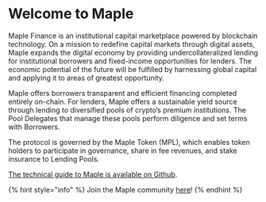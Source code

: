 # Welcome to Maple

Maple Finance is an institutional capital marketplace powered by blockchain technology. On a mission to redefine capital markets through digital assets, Maple expands the digital economy by providing undercollateralized lending for institutional borrowers and fixed-income opportunities for lenders. The economic potential of the future will be fulfilled by harnessing global capital and applying it to areas of greatest opportunity.

Maple offers borrowers transparent and efficient financing completed entirely on-chain. For lenders, Maple offers a sustainable yield source through lending to diversified pools of crypto’s premium institutions. The Pool Delegates that manage these pools perform diligence and set terms with Borrowers.

The protocol is governed by the Maple Token \(MPL\), which enables token holders to participate in governance, share in fee revenues, and stake insurance to Lending Pools.

[The technical guide to Maple is available on Github](https://github.com/maple-labs/maple-core/wiki).

{% hint style="info" %}
Join the Maple community [here](https://discord.gg/rn3fU7Zxxj)!
{% endhint %}

